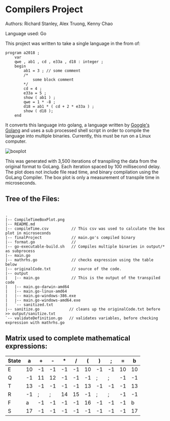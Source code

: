 # Compilers Project
Authors: Richard Stanley, Alex Truong, Kenny Chao

Language used: Go

This project was written to take a single language in the from of:

```
program a2018 ;
    var
    qwe , ab1 , cd , e33a , d18 : integer ;
    begin
        ab1 = 3 ; // some comment
        /*
            some block comment
        */
        cd = 4 ;
        e33a = 5 ;
        show ( ab1 ) ;
        qwe = 1 * -8 ;
        d18 = ab1 * ( cd + 2 * e33a ) ;
        show ( d18 );
    end
```
It converts this language into golang, a language written by [Google's Golang](https://golang.org/) and uses a sub processed shell script in order to compile the language into multiple binaries.  Currently, this must be run on a Linux computer.


![boxplot]()

This was generated with 3,500 iterations of transpiling the data from the original format to GoLang.  Each iteration spaced by 100 millisecond delay.  The plot does not include file read time, and binary compilation using the GoLang Compiler.  The box plot is only a measurement of transpile time in microseconds.


## Tree of the Files:
```

.
|-- CompileTimeBoxPlot.png
|-- README.md
|-- compileTime.csv          // This csv was used to calculate the box plot in microseconds
|-- finalProject             // main.go's compiled binary
|-- format.go                // 
|-- go-executable-build.sh   // Compiles multiple binaries in output/* as subprocess
|-- main.go
|-- mathrhs.go               // checks expression using the table below
|-- originalCode.txt         // source of the code.
|-- output
|   |-- main.go              // This is the output of the transpiled code
|   |-- main.go-darwin-amd64
|   |-- main.go-linux-amd64
|   |-- main.go-windows-386.exe
|   |-- main.go-windows-amd64.exe
|   `-- sanitized.txt
|-- sanitize.go             // cleans up the originalCode.txt before >> output/sanitize.txt
`-- validateDefinition.go   // validates variables, before checking expression with mathrhs.go

```

## Matrix used to complete mathematical expressions:

| State | a  | +  | -  | *  |  / | (  | )  | ;  | =  | b  |
|-------|----|----|----|----|----|----|----|----|----|----|
|  E    | 10 | -1 | -1 | -1 | -1 | 10 | -1 | -1 | 10 | 10 |
|  Q    | -1 | 11 | 12 | -1 | -1 | -1 | ;  |  ; | -1 | -1 |
|  T    | 13 | -1 | -1 | -1 | -1 | 13 | -1 | -1 | -1 | 13 | 
|  R    | -1 |  ; |  ; | 14 | 15 | -1 |  ; |  ; | -1 | -1 | 
|  F    |  a | -1 | -1 | -1 | -1 | 16 | -1 | -1 | -1 | b  | 
|  S    | 17 | -1 | -1 | -1 | -1 | -1 | -1 | -1 | -1 | 17 |    




